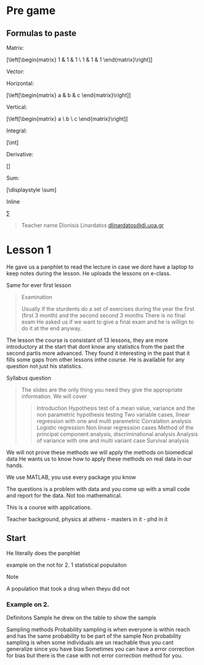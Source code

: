 # Pre game

## Formulas to paste

Matrix:

\[\left[\begin{matrix} 1 & 1 & 1 \\ 1 & 1 & 1 \end{matrix}\right]\]

Vector:

Horizontal:

\[\left[\begin{matrix} a & b & c \end{matrix}\right]\]

Vertical:

\[\left[\begin{matrix} a \\ b \\ c \end{matrix}\right]\]

Integral:

\[\int\]

Derivative:

\[\]

Sum:

\[\displaystyle \sum\]

Inline

$\sum$

> Teacher name
Dionisis Linardatos
dlinardatos@di.uoa.gr


# Lesson 1

He gave us a panphlet to read the lecture in case we dont have a laptop to keep notes during the lesson. He uploads the lessons on e-class.

Same for ever first lesson

> Examination
> 
> Usually if the sturdents do a set of exercises during the year the first (first 3 month) and the second second 3 months
> There is no final exam
> He asked us if we want to give a final exam and he is willign to do it at the end anyway.

The lesson the course is consistant of 13 lessons, they are more introductory at the start that dont know any statistics from the past the second partis more advanced. They found it interesting in the past that it fills some gaps from other lessons inthe course. He is available for any question not just his statistics.

Syllabus question
> The slides are the only thing you need they give the appropriate information.
> We will cover
>> Introduction
>> Hypothesis test of a mean value, variance and the non parametric hypothesis testing
>> Two variable cases, linear regression with one and multi parametric
>> Corralation analysis
>> Logistic regression
>> Non linear regression cases
>> Method of the principal component analysis, discriminational analysis
>> Analysis of variance with one and multi variant case
>> Survival analysis

We will not prove these methods we will apply the methods on biomedical data
He wants us to know how to apply these methods on real data in our hands.

We use MATLAB, you use every package you know

The questions is a problem with data and you come up with a small code and report for the data. Not too mathematical.

This is a course with applications.

Teacher background, physics at athens - masters in it - phd in it

## Start

He literally does the panphlet

example on the not for 2. 1 statistical populaiton

> [!NOTE]
> A population that took a drug when theyu did not


### Example on 2.

Definitons 
    Sample
    he drew on the table to show the sample

Sampling methods
Probability sampling is when everyone is within reach and has the same probability to be part of the sample
Non probability sampling is when some individuals are un reachable thus you cant generalize since you have bias
Sometimes you can have a error correction for bias but there is the case with not error correction method for you.
